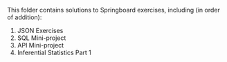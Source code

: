 This folder contains solutions to Springboard exercises, including (in order of addition):

1. JSON Exercises
2. SQL Mini-project
3. API Mini-project
4. Inferential Statistics Part 1
